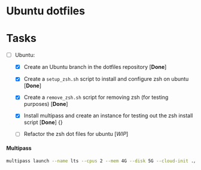 # Ubuntu dotfiles

Tasks
=====
- [ ] Ubuntu:
  - [x] Create an Ubuntu branch in the dotfiles repository [**Done**]
  - [x] Create a `setup_zsh.sh` script to install and configure zsh on ubuntu [**Done**] 
  - [x] Create a `remove_zsh.sh` script for removing zsh (for testing purposes) [**Done**] 
  - [x] Install multipass and create an instance for testing out the zsh install script [**Done**] {}
  - [ ] Refactor the zsh dot files for ubuntu [*WIP*]





#### Multipass

```bash
multipass launch --name lts --cpus 2 --mem 4G --disk 5G --cloud-init ./cloud-init.yaml focal
```